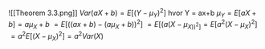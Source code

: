 ![[Theorem 3.3.png]]
$Var(aX+b)=E[(Y-\mu_{Y})^{2}]$ hvor Y = ax+b
$\mu_{Y}=E[aX+b] = a\mu_{X}+b$
$= E[((ax+b)-(a\mu_{X}+b))^{2}]$
$=E[(a(X-\mu_{X))^{2}]}= E[a^{2}(X-\mu_{X})^{2}]$
$= a^{2}E[(X-\mu_{X})^{2}]= a^{2}Var(X)$


